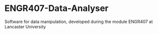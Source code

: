 # ENGR407-Data-Analyser

Software for data manipulation, developed during the module ENGR407 at Lancaster University
